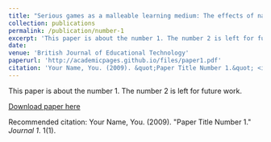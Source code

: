 ```yaml
---
title: "Serious games as a malleable learning medium: The effects of narrative, gameplay, and making on students’ performance and attitudes"
collection: publications
permalink: /publication/number-1
excerpt: 'This paper is about the number 1. The number 2 is left for future work.'
date: 
venue: 'British Journal of Educational Technology'
paperurl: 'http://academicpages.github.io/files/paper1.pdf'
citation: 'Your Name, You. (2009). &quot;Paper Title Number 1.&quot; <i>Journal 1</i>. 1(1).'
---
```

This paper is about the number 1. The number 2 is left for future work.

[Download paper here](http://academicpages.github.io/files/paper1.pdf)

Recommended citation: Your Name, You. (2009). "Paper Title Number 1." <i>Journal 1</i>. 1(1).
